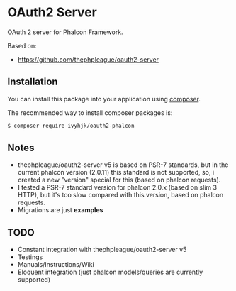 # OAuth2 Server
OAuth 2 server for Phalcon Framework.

Based on:
  - https://github.com/thephpleague/oauth2-server

## Installation

You can install this package into your application using [composer](http://getcomposer.org).

The recommended way to install composer packages is:

``` bash
$ composer require ivyhjk/oauth2-phalcon
```

## Notes

* thephpleague/oauth2-server v5 is based on PSR-7 standards, but in the current phalcon version (2.0.11) this standard is not supported, so, i created a new "version" special for this (based on phalcon requests).
* I tested a PSR-7 standard version for phalcon 2.0.x (based on slim 3 HTTP), but it's too slow compared with this version, based on phalcon requests.
* Migrations are just **examples**

## TODO

* Constant integration with thephpleague/oauth2-server v5
* Testings
* Manuals/Instructions/Wiki
* Eloquent integration (just phalcon models/queries are currently supported)

